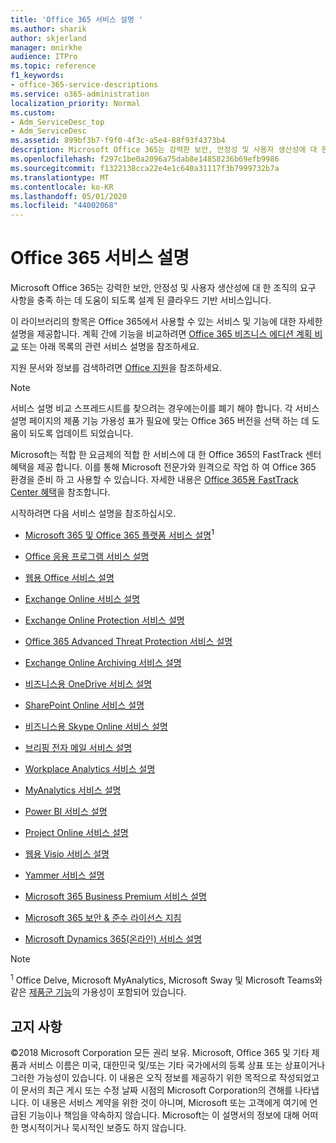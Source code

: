 ```yaml
---
title: 'Office 365 서비스 설명 '
ms.author: sharik
author: skjerland
manager: mnirkhe
audience: ITPro
ms.topic: reference
f1_keywords:
- office-365-service-descriptions
ms.service: o365-administration
localization_priority: Normal
ms.custom:
- Adm_ServiceDesc_top
- Adm_ServiceDesc
ms.assetid: 899bf3b7-f9f0-4f3c-a5e4-88f93f4373b4
description: Microsoft Office 365는 강력한 보안, 안정성 및 사용자 생산성에 대 한 조직의 요구 사항을 충족 하는 데 도움이 되도록 설계 된 클라우드 기반 서비스입니다.
ms.openlocfilehash: f297c1be0a2096a75dab8e14858236b69efb9986
ms.sourcegitcommit: f1322138cca22e4e1c640a31117f3b7999732b7a
ms.translationtype: MT
ms.contentlocale: ko-KR
ms.lasthandoff: 05/01/2020
ms.locfileid: "44002068"
---
```

# <a name="office-365-service-descriptions"></a>Office 365 서비스 설명 

Microsoft Office 365는 강력한 보안, 안정성 및 사용자 생산성에 대 한 조직의 요구 사항을 충족 하는 데 도움이 되도록 설계 된 클라우드 기반 서비스입니다. 
  
이 라이브러리의 항목은 Office 365에서 사용할 수 있는 서비스 및 기능에 대한 자세한 설명을 제공합니다. 계획 간에 기능을 비교하려면 [Office 365 비즈니스 에디션 계획 비교](https://go.microsoft.com/fwlink/?LinkID=799177&amp;clcid=0x409) 또는 아래 목록의 관련 서비스 설명을 참조하세요. 
  
지원 문서와 정보를 검색하려면 [Office 지원](https://support.office.com/)을 참조하세요.
  
> [!NOTE]
> 서비스 설명 비교 스프레드시트를 찾으려는 경우에는이를 폐기 해야 합니다. 각 서비스 설명 페이지의 제품 기능 가용성 표가 필요에 맞는 Office 365 버전을 선택 하는 데 도움이 되도록 업데이트 되었습니다. 
  
Microsoft는 적합 한 요금제의 적합 한 서비스에 대 한 Office 365의 FastTrack 센터 혜택을 제공 합니다. 이를 통해 Microsoft 전문가와 원격으로 작업 하 여 Office 365 환경을 준비 하 고 사용할 수 있습니다. 자세한 내용은 [Office 365용 FastTrack Center 혜택](https://docs.microsoft.com/fasttrack/O365-fasttrack-benefit-for-office-365)을 참조합니다.
  
시작하려면 다음 서비스 설명을 참조하십시오.
  
- [Microsoft 365 및 Office 365 플랫폼 서비스 설명](office-365-platform-service-description/office-365-platform-service-description.md)<sup>1</sup>

- [Office 응용 프로그램 서비스 설명](office-applications-service-description/office-applications-service-description.md)

- [웹용 Office 서비스 설명](office-online-service-description/office-online-service-description.md)

- [Exchange Online 서비스 설명](exchange-online-service-description/exchange-online-service-description.md)

- [Exchange Online Protection 서비스 설명](exchange-online-protection-service-description/exchange-online-protection-service-description.md)

- [Office 365 Advanced Threat Protection 서비스 설명](office-365-advanced-threat-protection-service-description.md)

- [Exchange Online Archiving 서비스 설명](exchange-online-archiving-service-description/exchange-online-archiving-service-description.md)

- [비즈니스용 OneDrive 서비스 설명](onedrive-for-business-service-description.md)

- [SharePoint Online 서비스 설명](sharepoint-online-service-description/sharepoint-online-service-description.md)

- [비즈니스용 Skype Online 서비스 설명](skype-for-business-online-service-description/skype-for-business-online-service-description.md)

- [브리핑 전자 메일 서비스 설명](briefing-service-description.md)

- [Workplace Analytics 서비스 설명](workplace-analytics-service-description.md)

- [MyAnalytics 서비스 설명](mya-service-description.md)

- [Power BI 서비스 설명](power-bi-service-description.md)

- [Project Online 서비스 설명](project-online-service-description/project-online-service-description.md)

- [웹용 Visio 서비스 설명](visio-online-service-description/visio-online-service-description.md)

- [Yammer 서비스 설명](yammer-service-description/yammer-service-description.md)

- [Microsoft 365 Business Premium 서비스 설명](microsoft-365-service-descriptions/microsoft-365-business-service-description.md)

- [Microsoft 365 보안 & 준수 라이선스 지침](microsoft-365-service-descriptions/microsoft-365-tenantlevel-services-licensing-guidance/microsoft-365-security-compliance-licensing-guidance.md)

- [Microsoft Dynamics 365(온라인) 서비스 설명](microsoft-dynamics-365-online-service-description.md)

> [!NOTE]
> <sup>1</sup> Office Delve, Microsoft MyAnalytics, Microsoft Sway 및 Microsoft Teams와 같은 [제품군 기능](https://docs.microsoft.com/office365/servicedescriptions/office-365-platform-service-description/office-365-suite-features)의 가용성이 포함되어 있습니다.
  
## <a name="disclaimer"></a>고지 사항

&copy;2018 Microsoft Corporation 모든 권리 보유. Microsoft, Office 365 및 기타 제품과 서비스 이름은 미국, 대한민국 및/또는 기타 국가에서의 등록 상표 또는 상표이거나 그러한 가능성이 있습니다. 이 내용은 오직 정보를 제공하기 위한 목적으로 작성되었고 이 문서의 최근 게시 또는 수정 날짜 시점의 Microsoft Corporation의 견해를 나타냅니다. 이 내용은 서비스 계약을 위한 것이 아니며, Microsoft 또는 고객에게 여기에 언급된 기능이나 책임을 약속하지 않습니다. Microsoft는 이 설명서의 정보에 대해 어떠한 명시적이거나 묵시적인 보증도 하지 않습니다.
 